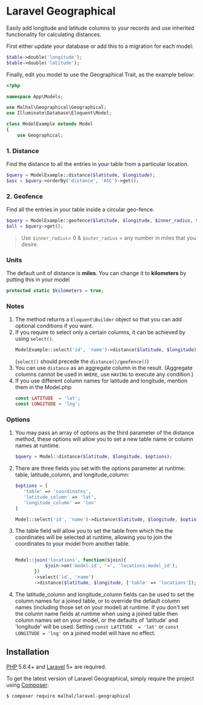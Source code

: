 # Laravel Geographical
Easily add longitude and latitude columns to your records and use inherited functionality for calculating distances.

First either update your database or add this to a migration for each model:

```php
$table->double('longitude');
$table->double('latitude');
```

Finally, edit you model to use the Geographical Trait, as the example below:
```php
<?php

namespace App\Models;

use Malhal\Geographical\Geographical;
use Illuminate\Database\Eloquent\Model;

class ModelExample extends Model
{
    use Geographical;
```

### 1. Distance

Find the distance to all the entries in your table from a particular location.

```php
$query = ModelExample::distance($latitude, $longitude);
$asc = $query->orderBy('distance', 'ASC')->get();
 ```

### 2. Geofence

Find all the entries in your table inside a circular geo-fence.

```php
$query = ModelExample::geofence($latitude, $longitude, $inner_radius, $outer_radius);
$all = $query->get();
```

> Use `$inner_radius`= 0 & `$outer_radius` = any number in miles that you desire.

### Units

The default unit of distance is **miles**. You can change it to **kilometers** by putting this in your model
```php
protected static $kilometers = true;
```

### Notes

1. The method returns a `Eloquent\Builder` object so that you can add optional conditions if you want.
2. If you require to select only a certain columns, it can be achieved by using `select()`.
    ```php
    ModelExample::select('id', 'name')->distance($latitude, $longitude);
    ```
    (`select()` should precede the `distance()/geofence()`)
3. You can use `distance` as an aggregate column in the result.
(Aggregate columns cannot be used in `WHERE`, use `HAVING` to execute any condition.)
4. If you use different column names for latitude and longitude, mention them in the Model.php
    ```php
    const LATITUDE  = 'lat';
    const LONGITUDE = 'lng';
    ```

### Options

1. You may pass an array of options as the third parameter of the distance method, these options will allow you to set a new table name or column names at runtime.
     ```php
    $query = Model::distance($latitude, $longitude, $options);
    ```

2. There are three fields you set with the options parameter at runtime: table, latitude_column, and longitude_column:
    ```php
    $options = [
       'table' => 'coordinates',
       'latitude_column' => 'lat',
       'longitude_column' => 'lon'
    ]
   
    Model::select('id', 'name')->distance($latitude, $longitude, $options);
    ```
3. The table field will allow you to set the table from which the the coordinates will be selected at runtime, allowing you to join the coordinates to your model from another table.
    ```php
   
   Model::join('locations', function($join){ 
               $join->on('model.id', '=', 'locations.model_id');
           })
           ->select('id', 'name')
           ->distance($latitude, $longitude, ['table' => 'locations']);
    ```
4. The latitude_column and longitude_column fields can be used to set the column names for a joined table, or to override the default column names (including those set on your model) at runtime. If you don't set the column name fields at runtime when using a joined table then column names set on your model, or the defaults of 'latitude' and 'longitude' will be used. Setting `const LATITUDE  = 'lat'` or `const LONGITUDE = 'lng'` on a joined model will have no effect.
                                                                                                                                                                                                     
 
## Installation

[PHP](https://php.net) 5.6.4+ and [Laravel](http://laravel.com) 5+ are required.

To get the latest version of Laravel Geographical, simply require the project using [Composer](https://getcomposer.org):

```bash
$ composer require malhal/laravel-geographical
```

